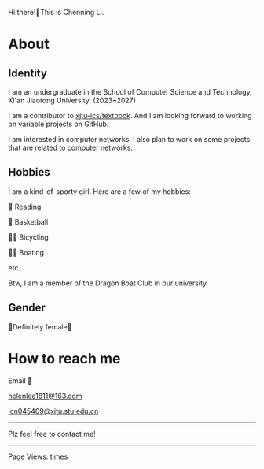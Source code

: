 
Hi there!👋This is Chenning Li.

# About

## Identity

I am an undergraduate in the School of Computer Science and Technology, Xi'an Jiaotong University. (2023~2027)

I am a contributor to [xjtu-ics/textbook](https://github.com/xjtu-ics/textbook). And I am looking forward to working on variable projects on GitHub.

I am interested in computer networks. I also plan to work on some projects that are related to computer networks.

## Hobbies

I am a kind-of-sporty girl. Here are a few of my hobbies:

📖 Reading

🏀 Basketball

🚴‍♀ Bicycling

🚣‍♀️ Boating

etc...

Btw, I am a member of the Dragon Boat Club in our university.

## Gender

👧Definitely female👧

# How to reach me

Email 📧

helenlee1811@163.com

lcn045409@xjtu.stu.edu.cn

----------

Plz feel free to contact me!

---------

<span id="busuanzi_container_site_pv">    
	Page Views: <span id="busuanzi_value_site_pv"></span>times
</span>
